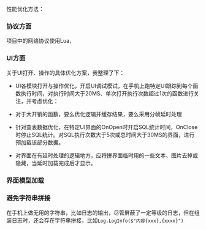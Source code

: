 

性能优化方法：

### 协议方面

项目中的网络协议使用Lua，

### UI方面

关于UI打开、操作的具体优化方案，我整理了下：

* UI各模块打开与操作优化，开启UI调试模试，在手机上跑特定UI跟踪到每个函数执行时间，对执行时间大于20MS、单次打开执行次数超过1次的函数进行关注，并考虑优化：

* 对于大开销的函数，要么优化逻辑并缓存结果，要么采用分帧延时处理

* 针对查表数据优化，在特定UI界面的OnOpen时开启SQL统计时间，OnClose时停止SQL统计。对SQL执行次数大于5次或总时间大于30MS的界面，进行预加载该部分数据。

* 对界面在有延时处理的逻辑地方，应将拼界面临时用的一些文本、图片去掉或隐藏，当延时加载完成后才显示。



### 界面模型加载

### 避免字符串拼接

在手机上做无用的字符串，比如日志的输出，尽管屏蔽了一定等级的日志，但在组装日志时，还会存在字符串拼接，比如`Log.LogInfo($"内容{xxx},{xxxx}")`
